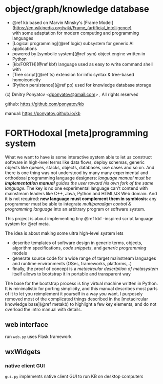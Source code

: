# 
# object/graph/knowledge database

* @ref kb based on Marvin Minsky's
[Frame Model](https://en.wikipedia.org/wiki/Frame_(artificial_intelligence)
<br>with some adaptation for modern computing and programming languages
* [Logical programming](@ref logic) subsystem for generic AI applications
* powered by [symbolic system](@ref sym) object engine written in Python
* [kb/FORTH](@ref kbf) language used as easy to write command shell with
* [Tree script](@ref ts) extension for infix syntax & tree-based homoiconicity
* [Python persistence](@ref pp) used for knowledge database storage 

(c) Dmitry Ponyatov <<dponyatov@gmail.com>> , All rights reserved

github: https://github.com/ponyatov/kb

manual: https://ponyatov.github.io/kb

# FORTHodoxal [meta]programming system

What we want to have is some interactive system able to let us
construct software in high-level terms like data flows, deploy schemas, 
generic objects like queues, stacks, objects, databases, use cases and so on.
And there is one thing was not understood by many many experimental and 
orthodoxal programming language designers: _language manual must be 
**implementation manual** guides the user toward his own fork of 
the same language_. The key is no one experimental language can't contend 
with mainstream leaders like C++, Java, Python and HTML/JS Web domain. 
And it is not required: **new language must complement them in symbiosis**:
any programmer must be able to integrate *multiparadigm control & programming
language* into an arbitrary program or software system.

This project is about implementing tiny @ref kbf -inspired script language 
system for @ref meta.

The idea is about making some ultra high-level system lets 
* describe templates of software design in generic terms, objects, 
algorithm specifications, *code snippets*, and *generic programming* models
* generate source code for a wide range of target mainstream languages 
and runtime environments (OSes, frameworks, platforms,..)
* finally, the proof of concept is a _metacircular description of metasystem_ 
itself allows to bootstrap it in portable and transparent way

The base for the bootstrap process is tiny virtual machine written in Python. 
It is minimalistic for porting simplicity, and this manual describes 
most parts of it to let you reimplement it yourself in a way *you* want.
I purposely removed most of the complicated things described in the 
[metacircular knowledge base](@ref metakb) to highlight a few key elements, 
and do not overload the intro manual with details.

## web interface

run `web.py` uses Flask framework

## wxWidgets
### native client GUI

`gui.py` implements native client GUI to run KB on desktop computers
